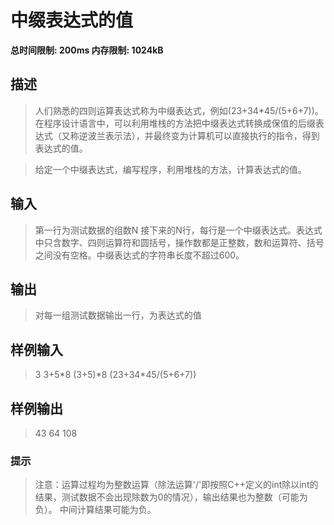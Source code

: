 # 中缀表达式的值

**总时间限制: 200ms 内存限制: 1024kB**
## 描述
>人们熟悉的四则运算表达式称为中缀表达式，例如(23+34*45/(5+6+7))。在程序设计语言中，可以利用堆栈的方法把中缀表达式转换成保值的后缀表达式（又称逆波兰表示法），并最终变为计算机可以直接执行的指令，得到表达式的值。

>给定一个中缀表达式，编写程序，利用堆栈的方法，计算表达式的值。
## 输入
>第一行为测试数据的组数N
>接下来的N行，每行是一个中缀表达式。表达式中只含数字、四则运算符和圆括号，操作数都是正整数，数和运算符、括号之间没有空格。中缀表达式的字符串长度不超过600。
## 输出
>对每一组测试数据输出一行，为表达式的值
## 样例输入
>3
>3+5*8
>(3+5)*8
>(23+34\*45/(5+6+7))
## 样例输出
>43
>64
>108
### 提示
>注意：运算过程均为整数运算（除法运算'/'即按照C++定义的int除以int的结果，测试数据不会出现除数为0的情况），输出结果也为整数（可能为负）。
>中间计算结果可能为负。